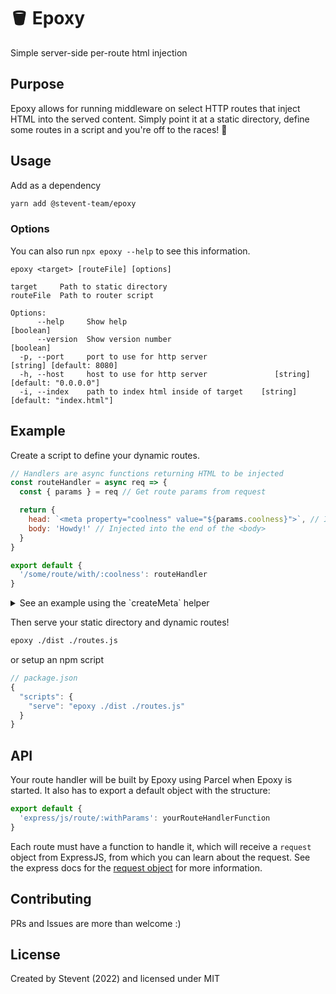 # 🪣 Epoxy

Simple server-side per-route html injection

## Purpose

Epoxy allows for running middleware on select HTTP routes that inject HTML into the served content.
Simply point it at a static directory, define some routes in a script and you're off to the races! :horse:

## Usage

Add as a dependency

```bash
yarn add @stevent-team/epoxy
```

### Options

You can also run `npx epoxy --help` to see this information.

```
epoxy <target> [routeFile] [options]

target     Path to static directory
routeFile  Path to router script

Options:
      --help     Show help                                                     [boolean]
      --version  Show version number                                           [boolean]
  -p, --port     port to use for http server                    [string] [default: 8080]
  -h, --host     host to use for http server               [string] [default: "0.0.0.0"]
  -i, --index    path to index html inside of target    [string] [default: "index.html"]
```

## Example

Create a script to define your dynamic routes.

```js
// Handlers are async functions returning HTML to be injected
const routeHandler = async req => {
  const { params } = req // Get route params from request

  return {
    head: `<meta property="coolness" value="${params.coolness}">`, // Injected into the end of the <head>
    body: 'Howdy!' // Injected into the end of the <body>
  }
}

export default {
  '/some/route/with/:coolness': routeHandler
}
```

<details>
  <summary>See an example using the `createMeta` helper</summary>

  > ### `createMeta` Helper
  >
  > Epoxy comes with a helper that allows you to easily create meta tags from an object.
  >
  > ```js
  > import { createMeta } from '@stevent-team/epoxy/helpers'
  >
  > const routeHandler = async ({ params }) => {
  >   // Create a string of meta tags from the object passed in
  >   const metaTags = createMeta({
  >     coolness: params.coolness,
  >     description: 'A pretty cool page',
  >   })
  >
  >   return { head: metaTags }
  > }
  >
  > export default {
  >   '/route/:coolness': routeHandler
  > }
  > ```
  >
  > For more information about the helpers available in Epoxy, see the [readme](./helpers/README.md).
</details>

Then serve your static directory and dynamic routes!

```bash
epoxy ./dist ./routes.js
```

or setup an npm script

```js
// package.json
{
  "scripts": {
    "serve": "epoxy ./dist ./routes.js"
  }
}
```

## API

Your route handler will be built by Epoxy using Parcel when Epoxy is started. It also has to export a default object with the structure:

```js
export default {
  'express/js/route/:withParams': yourRouteHandlerFunction
}
```

Each route must have a function to handle it, which will receive a `request` object from ExpressJS, from which you can learn about the request. See the express docs for the [request object](https://expressjs.com/en/api.html#req) for more information.

## Contributing

PRs and Issues are more than welcome :)

## License

Created by Stevent (2022) and licensed under MIT
